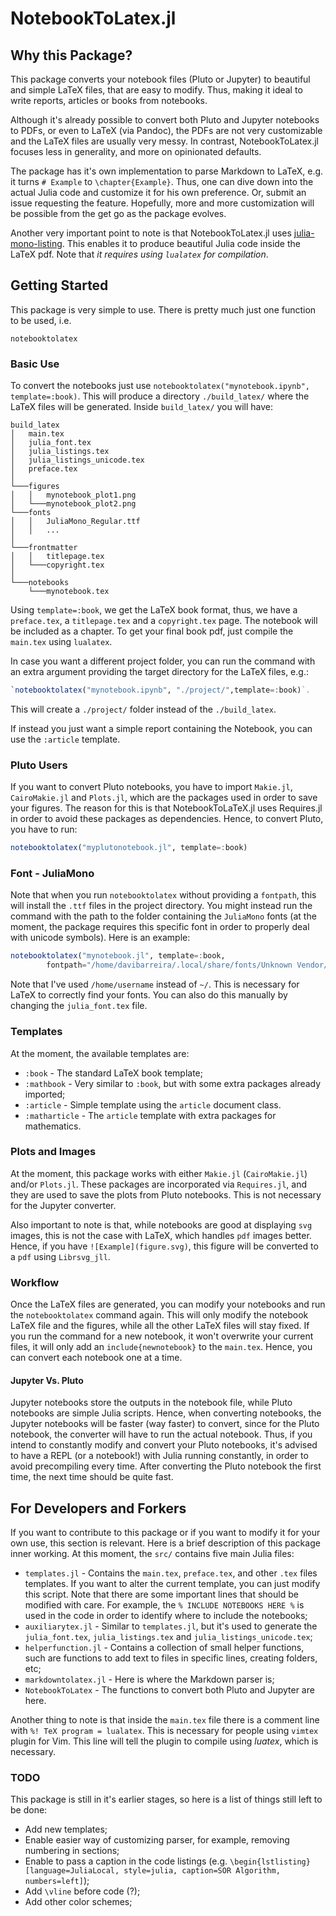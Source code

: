 # NotebookToLatex.jl

## Why this Package?
This package converts your notebook files (Pluto or Jupyter) to beautiful and
simple LaTeX files, that are easy to modify. Thus, making it ideal
to write reports, articles or books from notebooks.

Although it's already possible to convert both Pluto and Jupyter notebooks
to PDFs, or even to LaTeX (via Pandoc), the PDFs are not very customizable
and the LaTeX files are usually very messy.
In contrast, NotebookToLatex.jl focuses less in generality, and
more on opinionated defaults.

The package has it's own implementation to parse Markdown to LaTeX,
e.g. it turns `# Example` to `\chapter{Example}`. Thus,
one can dive down into the actual Julia code and customize it
for his own preference. Or, submit an issue requesting
the feature. Hopefully, more and more customization will
be possible from the get go as the package evolves.

Another very important point to note is that NotebookToLatex.jl uses
[julia-mono-listing](https://github.com/mossr/julia-mono-listings).
This enables it to produce beautiful Julia code inside the LaTeX pdf.
Note that *it requires using `lualatex` for compilation*.

## Getting Started

This package is very simple to use. There is pretty much just one
function to be used, i.e.
```@docs
notebooktolatex
```

### Basic Use
To convert the notebooks just use `notebooktolatex("mynotebook.ipynb", template=:book)`.
This will produce a directory `./build_latex/` where the LaTeX files
will be generated. Inside `build_latex/` you will have:
```
build_latex
│   main.tex
│   julia_font.tex
│   julia_listings.tex
│   julia_listings_unicode.tex
│   preface.tex
│
└───figures
│   │   mynotebook_plot1.png
│   └───mynotebook_plot2.png
└───fonts
│   │   JuliaMono_Regular.ttf
│   │   ...
│   
└───frontmatter
│   │   titlepage.tex
│   └───copyright.tex
│
└───notebooks
    └───mynotebook.tex
```
Using `template=:book`, we get the LaTeX book format, thus, we have a `preface.tex`,
a `titlepage.tex` and a `copyright.tex` page. The notebook will be included
as a chapter. To get your final book pdf, just compile the `main.tex` using `lualatex`.

In case you want a different project folder, you can run the command
with an extra argument providing the target directory for the LaTeX files, e.g.:
```julia
`notebooktolatex("mynotebook.ipynb", "./project/",template=:book)`.
```
This will create a `./project/` folder instead of the `./build_latex`.

If instead you just want a simple report containing the Notebook,
you can use the `:article` template.

### Pluto Users

If you want to convert Pluto notebooks, you have to import `Makie.jl`, `CairoMakie.jl` and
`Plots.jl`, which are the packages used in order to save your figures. The reason for this
is that NotebookToLaTeX.jl uses Requires.jl in order to avoid these packages as dependencies.
Hence, to convert Pluto, you have to run:
```julia
notebooktolatex("myplutonotebook.jl", template=:book)
```

### Font - JuliaMono

Note that when you run `notebooktolatex` without providing a `fontpath`,
this will install the `.ttf` files in the project directory. You might instead
run the command with the path to the folder containing the `JuliaMono` fonts (at the moment,
the package requires this specific font in order to properly deal with unicode symbols).
Here is an example:
```julia
notebooktolatex("mynotebook.jl", template=:book,
        fontpath="/home/davibarreira/.local/share/fonts/Unknown Vendor/TrueType/JuliaMono/")
```
Note that I've used `/home/username` instead of `~/`. This is necessary for LaTeX to
correctly find your fonts. You can also do this manually by changing the `julia_font.tex` file.

### Templates

At the moment, the available templates are:
* `:book` - The standard LaTeX book template;
* `:mathbook` - Very similar to `:book`, but with some extra packages already imported;
* `:article` - Simple template using the `article` document class.
* `:matharticle` - The `article` template with extra packages for mathematics.

### Plots and Images

At the moment, this package works with either `Makie.jl` (`CairoMakie.jl`)
and/or `Plots.jl`. These packages are incorporated via `Requires.jl`, and they are used
to save the plots from Pluto notebooks. This is not necessary for the Jupyter converter.

Also important to note is that, while notebooks are good at displaying `svg` images,
this is not the case with LaTeX, which handles `pdf` images better. Hence,
if you have `![Example](figure.svg)`, this figure will be converted to a `pdf`
using `Librsvg_jll`.

### Workflow

Once the LaTeX files are generated, you can modify your notebooks and
run the `notebooktolatex` command again. This will only modify the
notebook LaTeX file and the figures, while all the other LaTeX
files will stay fixed. If you run the command for a new notebook,
it won't overwrite your current files, it will only add an
`include{newnotebook}` to the `main.tex`. Hence,
you can convert each notebook one at a time.

#### Jupyter Vs. Pluto

Jupyter notebooks store the outputs in the notebook file, while Pluto notebooks
are simple Julia scripts. Hence, when converting notebooks, the Jupyter notebooks
will be faster (way faster) to convert, since for the Pluto notebook, the converter
will have to run the actual notebook. Thus, if you intend to constantly modify
and convert your Pluto notebooks, it's advised to have a REPL (or a notebook!) 
with Julia running constantly, in order to avoid precompiling every time.
After converting the Pluto notebook the first time, the next time
should be quite fast.


## For Developers and Forkers

If you want to contribute to this package or if you want to modify it for your own use,
this section is relevant.
Here is a brief description of this package inner working.
At this moment, the `src/` contains five main Julia files:
* `templates.jl` - Contains the `main.tex`, `preface.tex`, and other `.tex` files templates.
If you want to alter the current template, you can just modify this script. Note that there are some
important lines that should be modified with care. For example, the `% INCLUDE NOTEBOOKS HERE %`
is used in the code in order to identify where to include the notebooks;
* `auxiliarytex.jl` - Similar to `templates.jl`, but it's used to generate
the `julia_font.tex`, `julia_listings.tex` and `julia_listings_unicode.tex`;
* `helperfunction.jl` - Contains a collection of small helper functions, such are
functions to add text to files in specific lines, creating folders, etc;
* `markdowntolatex.jl` - Here is where the Markdown parser is;
* `NotebookToLatex` - The functions to convert both Pluto and Jupyter are here.

Another thing to note is that inside the `main.tex` file there is a comment
line with `%! TeX program = lualatex`. This is necessary for people
using `vimtex` plugin for Vim. This line will tell the plugin to compile using
*luatex*, which is necessary.

### TODO

This package is still in it's earlier stages, so here is a list of things
still left to be done:
* Add new templates;
* Enable easier way of customizing parser, for example, removing numbering in sections;
* Enable to pass a caption in the code listings (e.g.
`\begin{lstlisting}[language=JuliaLocal, style=julia, caption=SOR Algorithm, numbers=left]`);
* Add `\vline` before code (?);
* Add other color schemes;

